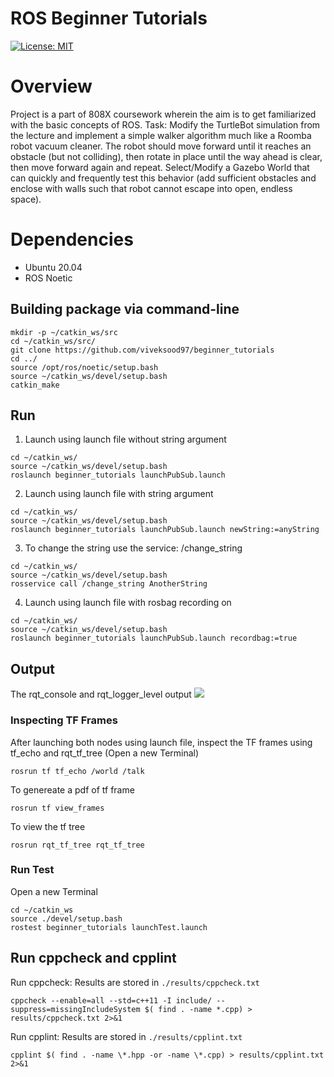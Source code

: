 # ROS Beginner Tutorials
[![License: MIT](https://img.shields.io/badge/License-MIT-Default.svg)](https://opensource.org/licenses/MIT)

# Overview
Project is a part of 808X coursework wherein the aim is to get familiarized with the basic concepts of ROS.
Task: Modify the TurtleBot simulation from the lecture and implement a simple walker algorithm much like a Roomba robot vacuum cleaner. The robot should move forward until it reaches an obstacle (but not colliding), then rotate in place until the way ahead is clear, then move forward again and repeat. Select/Modify a Gazebo World that can quickly and frequently test this behavior (add sufficient obstacles and enclose with walls such that robot cannot escape into open, endless space).


# Dependencies
- Ubuntu 20.04
- ROS Noetic

## Building package via command-line
```
mkdir -p ~/catkin_ws/src
cd ~/catkin_ws/src/
git clone https://github.com/viveksood97/beginner_tutorials
cd ../
source /opt/ros/noetic/setup.bash
source ~/catkin_ws/devel/setup.bash
catkin_make
```
## Run
1. Launch using launch file without string argument
```
cd ~/catkin_ws/
source ~/catkin_ws/devel/setup.bash
roslaunch beginner_tutorials launchPubSub.launch
```
2. Launch using launch file with string argument
```
cd ~/catkin_ws/
source ~/catkin_ws/devel/setup.bash
roslaunch beginner_tutorials launchPubSub.launch newString:=anyString
```
3. To change the string use the service: /change_string
```
cd ~/catkin_ws/
source ~/catkin_ws/devel/setup.bash
rosservice call /change_string AnotherString
```
4. Launch using launch file with rosbag recording on
```
cd ~/catkin_ws/
source ~/catkin_ws/devel/setup.bash
roslaunch beginner_tutorials launchPubSub.launch recordbag:=true
```
## Output
The rqt_console and rqt_logger_level output
![](output.jpg)

### Inspecting TF Frames
After launching both nodes using launch file, inspect the TF frames using tf_echo and rqt_tf_tree (Open a new Terminal)

```
rosrun tf tf_echo /world /talk
```
To genereate a pdf of tf frame
```
rosrun tf view_frames
```
To view the tf tree
```
rosrun rqt_tf_tree rqt_tf_tree
```
### Run Test
Open a new Terminal
```
cd ~/catkin_ws
source ./devel/setup.bash
rostest beginner_tutorials launchTest.launch
```

## Run cppcheck and cpplint
Run cppcheck: Results are stored in `./results/cppcheck.txt` 
```
cppcheck --enable=all --std=c++11 -I include/ --suppress=missingIncludeSystem $( find . -name *.cpp) > results/cppcheck.txt 2>&1
```

Run cpplint: Results are stored in `./results/cpplint.txt`
```
cpplint $( find . -name \*.hpp -or -name \*.cpp) > results/cpplint.txt 2>&1
```
